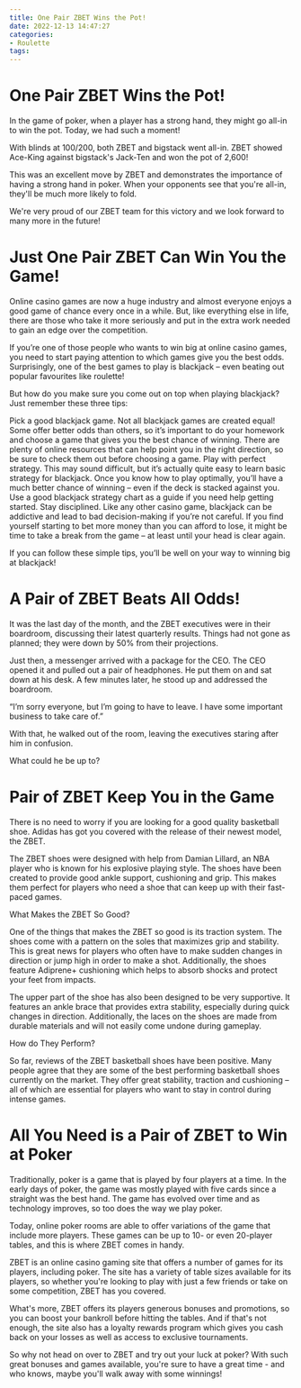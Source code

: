 ```yaml
---
title: One Pair ZBET Wins the Pot!
date: 2022-12-13 14:47:27
categories:
- Roulette
tags:
---
```



#  One Pair ZBET Wins the Pot!

In the game of poker, when a player has a strong hand, they might go all-in to win the pot. Today, we had such a moment!

With blinds at 100/200, both ZBET and bigstack went all-in. ZBET showed Ace-King against bigstack's Jack-Ten and won the pot of 2,600!

This was an excellent move by ZBET and demonstrates the importance of having a strong hand in poker. When your opponents see that you're all-in, they'll be much more likely to fold.

We're very proud of our ZBET team for this victory and we look forward to many more in the future!

#  Just One Pair ZBET Can Win You the Game!

Online casino games are now a huge industry and almost everyone enjoys a good game of chance every once in a while. But, like everything else in life, there are those who take it more seriously and put in the extra work needed to gain an edge over the competition.

If you’re one of those people who wants to win big at online casino games, you need to start paying attention to which games give you the best odds. Surprisingly, one of the best games to play is blackjack – even beating out popular favourites like roulette!

But how do you make sure you come out on top when playing blackjack? Just remember these three tips:

Pick a good blackjack game. Not all blackjack games are created equal! Some offer better odds than others, so it’s important to do your homework and choose a game that gives you the best chance of winning. There are plenty of online resources that can help point you in the right direction, so be sure to check them out before choosing a game. Play with perfect strategy. This may sound difficult, but it’s actually quite easy to learn basic strategy for blackjack. Once you know how to play optimally, you’ll have a much better chance of winning – even if the deck is stacked against you. Use a good blackjack strategy chart as a guide if you need help getting started. Stay disciplined. Like any other casino game, blackjack can be addictive and lead to bad decision-making if you’re not careful. If you find yourself starting to bet more money than you can afford to lose, it might be time to take a break from the game – at least until your head is clear again.

If you can follow these simple tips, you’ll be well on your way to winning big at blackjack!

#  A Pair of ZBET Beats All Odds!

It was the last day of the month, and the ZBET executives were in their boardroom, discussing their latest quarterly results. Things had not gone as planned; they were down by 50% from their projections.

Just then, a messenger arrived with a package for the CEO. The CEO opened it and pulled out a pair of headphones. He put them on and sat down at his desk. A few minutes later, he stood up and addressed the boardroom.

“I’m sorry everyone, but I’m going to have to leave. I have some important business to take care of.”

With that, he walked out of the room, leaving the executives staring after him in confusion.

What could he be up to?

#  Pair of ZBET Keep You in the Game 

There is no need to worry if you are looking for a good quality basketball shoe. Adidas has got you covered with the release of their newest model, the ZBET.

The ZBET shoes were designed with help from Damian Lillard, an NBA player who is known for his explosive playing style. The shoes have been created to provide good ankle support, cushioning and grip. This makes them perfect for players who need a shoe that can keep up with their fast-paced games.

What Makes the ZBET So Good? 

One of the things that makes the ZBET so good is its traction system. The shoes come with a pattern on the soles that maximizes grip and stability. This is great news for players who often have to make sudden changes in direction or jump high in order to make a shot. Additionally, the shoes feature Adiprene+ cushioning which helps to absorb shocks and protect your feet from impacts.

The upper part of the shoe has also been designed to be very supportive. It features an ankle brace that provides extra stability, especially during quick changes in direction. Additionally, the laces on the shoes are made from durable materials and will not easily come undone during gameplay.

How do They Perform? 

So far, reviews of the ZBET basketball shoes have been positive. Many people agree that they are some of the best performing basketball shoes currently on the market. They offer great stability, traction and cushioning – all of which are essential for players who want to stay in control during intense games.

#  All You Need is a Pair of ZBET to Win at Poker

Traditionally, poker is a game that is played by four players at a time. In the early days of poker, the game was mostly played with five cards since a straight was the best hand. The game has evolved over time and as technology improves, so too does the way we play poker.

Today, online poker rooms are able to offer variations of the game that include more players. These games can be up to 10- or even 20-player tables, and this is where ZBET comes in handy.

ZBET is an online casino gaming site that offers a number of games for its players, including poker. The site has a variety of table sizes available for its players, so whether you're looking to play with just a few friends or take on some competition, ZBET has you covered.

What's more, ZBET offers its players generous bonuses and promotions, so you can boost your bankroll before hitting the tables. And if that's not enough, the site also has a loyalty rewards program which gives you cash back on your losses as well as access to exclusive tournaments.

So why not head on over to ZBET and try out your luck at poker? With such great bonuses and games available, you're sure to have a great time - and who knows, maybe you'll walk away with some winnings!